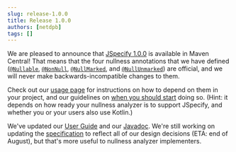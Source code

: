 ```yaml
---
slug: release-1.0.0
title: Release 1.0.0
authors: [netdpb]
tags: []
---
```


We are pleased to announce that
[JSpecify 1.0.0](https://repo.maven.apache.org/maven2/org/jspecify/jspecify/1.0.0/)
is available in Maven Central! That means that the four nullness annotations
that we have defined
([`@Nullable`](https://jspecify.dev/docs/api/org/jspecify/annotations/Nullable.html),
[`@NonNull`](https://jspecify.dev/docs/api/org/jspecify/annotations/NonNull.html),
[`@NullMarked`](https://jspecify.dev/docs/api/org/jspecify/annotations/NullMarked.html),
and
[`@NullUnmarked`](https://jspecify.dev/docs/api/org/jspecify/annotations/NullUnmarked.html))
are official, and we will never make backwards-incompatible changes to them.

Check out our [usage page](/docs/using) for instructions on how to depend on
them in your project, and our guidelines on
[when you should start](/docs/whether) doing so. (Hint: it depends on how ready
your nullness analyzer is to support JSpecify, and whether you or your users
also use Kotlin.)

We've updated our [User Guide](/docs/user-guide) and our
[Javadoc](https://jspecify.dev/docs/api/). We're still working on updating the
[specification](/docs/spec) to reflect all of our design decisions (ETA: end of
August), but that's more useful to nullness analyzer implementers.
